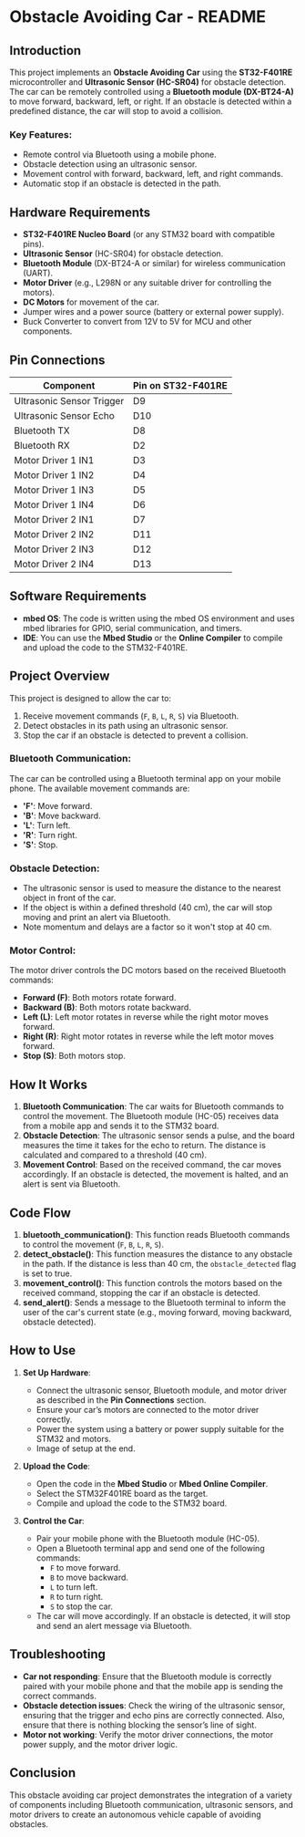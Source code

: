# Obstacle Avoiding Car - README

## Introduction
This project implements an **Obstacle Avoiding Car** using the **ST32-F401RE** microcontroller and **Ultrasonic Sensor (HC-SR04)** for obstacle detection. The car can be remotely controlled using a **Bluetooth module (DX-BT24-A)** to move forward, backward, left, or right. If an obstacle is detected within a predefined distance, the car will stop to avoid a collision.

### Key Features:
- Remote control via Bluetooth using a mobile phone.
- Obstacle detection using an ultrasonic sensor.
- Movement control with forward, backward, left, and right commands.
- Automatic stop if an obstacle is detected in the path.

## Hardware Requirements
- **ST32-F401RE Nucleo Board** (or any STM32 board with compatible pins).
- **Ultrasonic Sensor** (HC-SR04) for obstacle detection.
- **Bluetooth Module** (DX-BT24-A or similar) for wireless communication (UART).
- **Motor Driver** (e.g., L298N or any suitable driver for controlling the motors).
- **DC Motors** for movement of the car.
- Jumper wires and a power source (battery or external power supply).
- Buck Converter to convert from 12V to 5V for MCU and other components.

## Pin Connections
| **Component**            | **Pin on ST32-F401RE** |
|--------------------------|------------------------|
| Ultrasonic Sensor Trigger | D9                     |
| Ultrasonic Sensor Echo    | D10                    |
| Bluetooth TX              | D8                     |
| Bluetooth RX              | D2                     |
| Motor Driver 1 IN1        | D3                     |
| Motor Driver 1 IN2        | D4                     |
| Motor Driver 1 IN3        | D5                     |
| Motor Driver 1 IN4        | D6                     |
| Motor Driver 2 IN1        | D7                     |
| Motor Driver 2 IN2        | D11                    |
| Motor Driver 2 IN3        | D12                    |
| Motor Driver 2 IN4        | D13                    |

## Software Requirements
- **mbed OS**: The code is written using the mbed OS environment and uses mbed libraries for GPIO, serial communication, and timers.
- **IDE**: You can use the **Mbed Studio** or the **Online Compiler** to compile and upload the code to the STM32-F401RE.

## Project Overview
This project is designed to allow the car to:
1. Receive movement commands (`F`, `B`, `L`, `R`, `S`) via Bluetooth.
2. Detect obstacles in its path using an ultrasonic sensor.
3. Stop the car if an obstacle is detected to prevent a collision.

### Bluetooth Communication:
The car can be controlled using a Bluetooth terminal app on your mobile phone. The available movement commands are:
- **'F'**: Move forward.
- **'B'**: Move backward.
- **'L'**: Turn left.
- **'R'**: Turn right.
- **'S'**: Stop.

### Obstacle Detection:
- The ultrasonic sensor is used to measure the distance to the nearest object in front of the car.
- If the object is within a defined threshold (40 cm), the car will stop moving and print an alert via Bluetooth.
- Note momentum and delays are a factor so it won't stop at 40 cm.
  
### Motor Control:
The motor driver controls the DC motors based on the received Bluetooth commands:
- **Forward (F)**: Both motors rotate forward.
- **Backward (B)**: Both motors rotate backward.
- **Left (L)**: Left motor rotates in reverse while the right motor moves forward.
- **Right (R)**: Right motor rotates in reverse while the left motor moves forward.
- **Stop (S)**: Both motors stop.

## How It Works
1. **Bluetooth Communication**: The car waits for Bluetooth commands to control the movement. The Bluetooth module (HC-05) receives data from a mobile app and sends it to the STM32 board.
2. **Obstacle Detection**: The ultrasonic sensor sends a pulse, and the board measures the time it takes for the echo to return. The distance is calculated and compared to a threshold (40 cm).
3. **Movement Control**: Based on the received command, the car moves accordingly. If an obstacle is detected, the movement is halted, and an alert is sent via Bluetooth.

## Code Flow
1. **bluetooth_communication()**: This function reads Bluetooth commands to control the movement (`F`, `B`, `L`, `R`, `S`).
2. **detect_obstacle()**: This function measures the distance to any obstacle in the path. If the distance is less than 40 cm, the `obstacle_detected` flag is set to true.
3. **movement_control()**: This function controls the motors based on the received command, stopping the car if an obstacle is detected.
4. **send_alert()**: Sends a message to the Bluetooth terminal to inform the user of the car's current state (e.g., moving forward, moving backward, obstacle detected).

## How to Use
1. **Set Up Hardware**:
   - Connect the ultrasonic sensor, Bluetooth module, and motor driver as described in the **Pin Connections** section.
   - Ensure your car’s motors are connected to the motor driver correctly.
   - Power the system using a battery or power supply suitable for the STM32 and motors.
   - Image of setup at the end.

2. **Upload the Code**:
   - Open the code in the **Mbed Studio** or **Mbed Online Compiler**.
   - Select the STM32F401RE board as the target.
   - Compile and upload the code to the STM32 board.

3. **Control the Car**:
   - Pair your mobile phone with the Bluetooth module (HC-05).
   - Open a Bluetooth terminal app and send one of the following commands:
     - `F` to move forward.
     - `B` to move backward.
     - `L` to turn left.
     - `R` to turn right.
     - `S` to stop the car.
   - The car will move accordingly. If an obstacle is detected, it will stop and send an alert message via Bluetooth.

## Troubleshooting
- **Car not responding**: Ensure that the Bluetooth module is correctly paired with your mobile phone and that the mobile app is sending the correct commands.
- **Obstacle detection issues**: Check the wiring of the ultrasonic sensor, ensuring that the trigger and echo pins are correctly connected. Also, ensure that there is nothing blocking the sensor’s line of sight.
- **Motor not working**: Verify the motor driver connections, the motor power supply, and the motor driver logic.

## Conclusion
This obstacle avoiding car project demonstrates the integration of a variety of components including Bluetooth communication, ultrasonic sensors, and motor drivers to create an autonomous vehicle capable of avoiding obstacles.
